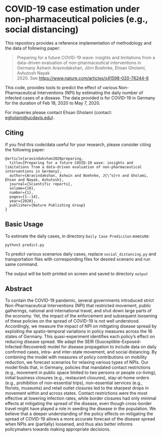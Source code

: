# COVID-19 case estimation under non-pharmaceutical policies (e.g., social distancing)

This repository provides a reference implementation of methodology and the data of following paper:

> Preparing for a future COVID-19 wave: insights and limitations from a data-driven evaluation of non-pharmaceutical interventions in Germany
> Ashwin Aravindakshan, Jörn Boehnke, Ehsan Gholami, Ashutosh Nayak  
> 2020. See https://www.nature.com/articles/s41598-020-76244-6

This code, provides tools to predict the effect of various Non-Pharmaceutical Interventions (NPI) by estimating the daily number of infected cases of a disease. The data provided is for COVID-19 in Germany for the duration of Feb 18, 2020 to May 7, 2020.

For inqueries please contact Ehsan Gholami (contact: egholami@ucdavis.edu).

## Citing

If you find this code/data useful for your research, please consider citing the following paper:

    @article{aravindakshan2020preparing,
      title={Preparing for a future COVID-19 wave: insights and limitations from a data-driven evaluation of non-pharmaceutical interventions in Germany},
      author={Aravindakshan, Ashwin and Boehnke, J{\"o}rn and Gholami, Ehsan and Nayak, Ashutosh},
      journal={Scientific reports},
      volume={10},
      number={1},
      pages={1--14},
      year={2020},
      publisher={Nature Publishing Group}
    }

## Basic Usage

To estimate the daily cases, in directory `Daily Case Prediciton` execute:  

`python3 predict.py`

To predict various scenarios daily cases, replace `social_distancing.py` and transportation files with corresponding files for desired scenario and run same command.
    
The output will be both printed on screen and saved to directory `output`

## Abstract

To contain the COVID-19 pandemic, several governments introduced strict Non-Pharmaceutical Interventions (NPI) that restricted movement, public gatherings, national and international travel, and shut down large parts of the economy. Yet, the impact of the enforcement and subsequent loosening of these policies on the spread of COVID-19 is not well understood. Accordingly, we measure the impact of NPI on mitigating disease spread by exploiting the spatio-temporal variations in policy measures across the 16 states of Germany. This quasi-experiment identifies each policy’s effect on reducing disease spread. We adapt the SEIR (Susceptible-Exposed- Infected-Recovered) model for disease propagation to include data on daily confirmed cases, intra- and inter-state movement, and social distancing. By combining the model with measures of policy contributions on mobility reduction, we forecast scenarios for relaxing various types of NPIs. Our model finds that, in Germany, policies that mandated contact restrictions (e.g., movement in public space limited to two persons or people co-living), initial business closures (e.g., restaurant closures), stay-at-home orders (e.g., prohibition of non-essential trips), non-essential services (e.g., florists, museums) and retail outlet closures led to the sharpest drops in movement within and across states. Contact restrictions were the most effective at lowering infection rates, while border closures had only minimal effects at mitigating the spread of the disease, even though cross-border travel might have played a role in seeding the disease in the population. We believe that a deeper understanding of the policy effects on mitigating the spread of COVID-19 allows a more accurate forecast of the disease spread when NPIs are (partially) loosened, and thus also better informs policymakers towards making appropriate decisions.
